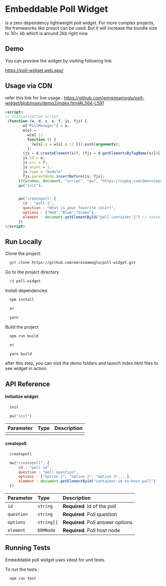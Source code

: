 
# Embeddable Poll Widget

is a zero dependency lightweight poll widget. For more complex projects, lite frameworks like preact can be used. But it will increase the bundle size to 30+ kb which is around 2kb right now.




## Demo

You can preview the widget by visiting following link

https://poll-widget.web.app/
## Usage via CDN

refer this link for live usage : https://github.com/emreimamoglu/poll-widget/blob/main/demo2/index.html#L564-L591

```html
<script>
// Initialization script
 (function (w, d, s, o, f, js, fjs) {
        w["PollManager"] = o;
        w[o] =
          w[o] ||
          function () {
            (w[o].q = w[o].q || []).push(arguments);
          };
        (js = d.createElement(s)), (fjs = d.getElementsByTagName(s)[0]);
        js.id = o;
        js.src = f;
        js.async = 1;
        js.type = "module"
        fjs.parentNode.insertBefore(js, fjs);
      })(window, document, "script", "pw", "https://unpkg.com/@emreimamoglu/pollwidget@1.0.0/dist/poll-widget.js");
      pw("init");


      pw("createpoll",{
        id : "poll-1",
        question : "What is your favorite color?",
        options : ["Red","Blue","Green"],
        element : document.getElementById("poll-container-1") // container that will render the poll
      })
</script>
```
## Run Locally

Clone the project

```bash
  git clone https://github.com/emreimamoglu/poll-widget.git
```

Go to the project directory

```bash
  cd poll-widget
```

Install dependencies

```bash
  npm install

  or

  yarn
```

Build the project

```bash
  npm run build

  or 

  yarn build
```

after this step, you can visit the demo folders and launch index.html files to see widget in action.


## API Reference

#### Initialize widget

```javascript
  init

  pw("init")
```

| Parameter | Type     | Description                |
| :-------- | :------- | :------------------------- |
|  | | |

#### createpoll

```javascript
  createpoll

  mw("createpoll", {
      id : "poll-id",
      question : "poll question",
      options : ["option 1", "option 2", "option 3",...],
      element : document.getElementById("container-id-to-host-poll")
  })
```

| Parameter | Type     | Description                       |
| :-------- | :------- | :-------------------------------- |
| `id`      | `string` | **Required**. Id of the poll |
| `question`      | `string` | **Required**. Poll question |
| `options`      | `string[]` | **Required**. Poll answer options |
| `element`      | `DOMNode` | **Required**. Poll host node |

## Running Tests

Embeddable poll widget uses vitest for unit tests.

To run the tests : 

```bash
  npm run test
```